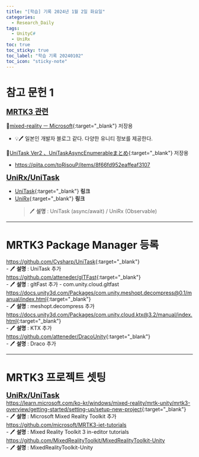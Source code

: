 ```yaml
---
title: "[학습] 기록 2024년 1월 2일 화요일"
categories:
  - Research_Daily
tags:
  - UnityC#
  - UniRx
toc: true
toc_sticky: true
toc_label: "학습 기록 20240102"
toc_icon: "sticky-note"
---
```


# 참고 문헌 1

<b><u><span style="font-size:20px"> MRTK3 관련 </span></u></b><br>

🔺[mixed-reality ㅡ Microsoft](https://learn.microsoft.com/ko-kr/windows/mixed-reality/mrtk-unity/mrtk3-overview/getting-started/setting-up/setup-new-project){:target="_blank"} 저장용
- 💡🖊️ 일본인 개발자 블로그 같다. 다양한 유니티 정보를 제공한다. <br>

🔺[UniTask Ver2 、UniTaskAsyncEnumerableまとめ](https://qiita.com/toRisouP/items/8f66fd952eaffeaf3107){:target="_blank"} 저장용
- <https://qiita.com/toRisouP/items/8f66fd952eaffeaf3107> <br>

<b><u><span style="font-size:20px"> UniRx/UniTask </span></u></b><br>
- [UniTask](https://github.com/Cysharp/UniTask){:target="_blank"} **링크** <br>
- [UniRx](https://github.com/neuecc/UniRx){:target="_blank"} **링크** <br>
    > 🖊️ **설명** :  UniTask (async/await) / UniRx (Observable)

***

# MRTK3 Package Manager 등록
<https://github.com/Cysharp/UniTask>{:target="_blank"}<br>
    - 🖊️ **설명** : UniTask 추가
<https://github.com/atteneder/glTFast>{:target="_blank"}<br>
    - 🖊️ **설명** : gltFast 추가
    - com.unity.cloud.gltfast
<https://docs.unity3d.com/Packages/com.unity.meshopt.decompress@0.1/manual/index.html>{:target="_blank"}<br>
    - 🖊️ **설명** : meshopt.decompress 추가
<https://docs.unity3d.com/Packages/com.unity.cloud.ktx@3.2/manual/index.html>{:target="_blank"}<br>
    - 🖊️ **설명** : KTX 추가
<https://github.com/atteneder/DracoUnity>{:target="_blank"}<br>
    - 🖊️ **설명** : Draco 추가


***

# MRTK3 프로젝트 셋팅
<b><u><span style="font-size:20px"> UniRx/UniTask </span></u></b><br>
<https://learn.microsoft.com/ko-kr/windows/mixed-reality/mrtk-unity/mrtk3-overview/getting-started/setting-up/setup-new-project>{:target="_blank"}<br>
    - 🖊️ **설명** : Microsoft Mixed Reality Toolkit 추가
<https://github.com/microsoft/MRTK3-iet-tutorials><br>
    - 🖊️ **설명** : Mixed Reality Toolkit 3 in-editor tutorials
<https://github.com/MixedRealityToolkit/MixedRealityToolkit-Unity><br>
    - 🖊️ **설명** : MixedRealityToolkit-Unity
